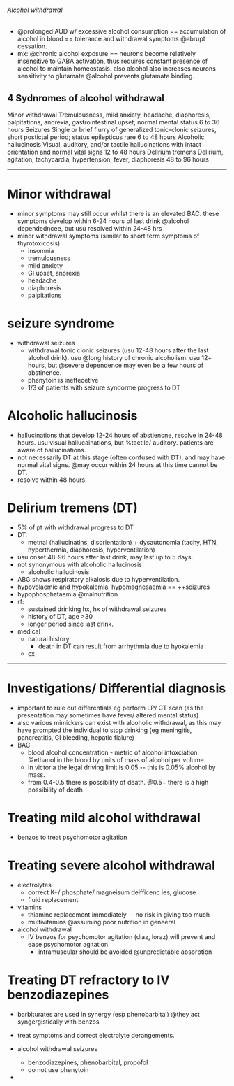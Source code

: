 ###### Alcohol withdrawal
- @prolonged AUD w/ excessive alcohol consumption == accumulation of alcohol in blood == tolerance and withdrawal symptoms @abrupt cessation.
- mx: @chronic alcohol exposure == neurons become relatively insensitive to GABA activation, thus requires constant presence of alcohol to maintain homeostasis. also alcohol also increases neurons sensitivity to glutamate @alcohol prevents glutamate binding.


## 4 Sydnromes of alcohol withdrawal
Minor withdrawal 
    Tremulousness, mild anxiety, headache, diaphoresis, palpitations, anorexia, gastrointestinal upset; normal mental status 
    6 to 36 hours 
Seizures 
    Single or brief flurry of generalized tonic-clonic seizures, short postictal period; status epilepticus rare 
    6 to 48 hours 
Alcoholic hallucinosis 
    Visual, auditory, and/or tactile hallucinations with intact orientation and normal vital signs 
    12 to 48 hours 
Delirium tremens 
    Delirium, agitation, tachycardia, hypertension, fever, diaphoresis 
    48 to 96 hours


--------------------------------------------------------------


# Minor withdrawal
- minor symptoms may still occur whilst there is an elevated BAC. these symptoms develop within 6-24 hours of last drink @alcohol dependedncee, but usu resolved within 24-48 hrs
- minor withdrawal symptoms (similar to short term symptoms of thyrotoxicosis)
    + insomnia
    + tremulousness
    + mild anxiety
    + GI upset, anorexia
    + headache
    + diaphoresis
    + palpitations

# seizure syndrome
- withdrawal seizures
    + withdrawal tonic clonic seizures (usu 12-48 hours after the last alcohol drink). usu @long history of chronic alcoholism. usu 12+ hours, but @severe dependence may even be a few hours of abstinence.
    + phenytoin is ineffecetive 
    + 1/3 of patients with seizure syndorme progress to DT


# Alcoholic hallucinosis 
* hallucinations that develop 12-24 hours of abstiencne, resolve in 24-48 hours. usu visual hallucainations, but %tactile/ auditory. patients are aware of hallucinations. 
* not necessarily DT at this stage (often confused with DT), and may have normal vital signs. @may occur within 24 hours at this time cannot be DT.
* resolve within 48 hours 



#  Delirium tremens (DT)
+ 5% of pt with withdrawal progress to DT
+ DT:
    * metnal (hallucinatins, disorientation) + dysautonomia (tachy, HTN, hyperthermia, diaphoresis, hyperventilation)
+ usu onset 48-96 hours after last drink, may last up to 5 days. 
+ not synonymous with alcoholic hallucinosis
    * alcoholic hallucinosis 
+ ABG shows respiratory alkalosis due to hyperventilation. 
+ hypovolaemic and hypokalemia, hypomagnesaemia == ++seizures
+ hypophosphataemia @malnutrition
+ rf:
    * sustained drinking hx, hx of withdrawal seizures
    * history of DT, age >30
    * longer period since last drink. 
+ medical
    * natural history
        - death in DT can result from arrhythmia due to hyokalemia
    * cx

----------------------------------------------------------------------


# Investigations/ Differential diagnosis
- important to rule out differentials eg perform LP/ CT scan (as the presentation may sometimes have fever/ altered mental status)
- also various mimickers can exist with alcoholic withdrawal, as this may have prompted the individual to stop drinking (eg meningitis, pancreatitis, GI bleeding, hepatic fialure)
- BAC
    + blood alcohol concentration - metric of alcohol intoxciation. %ethanol in the blood by units of mass of alcohol per volume. 
    + in victoria the legal driving limit is 0.05 -- this is 0.05% alcohol by mass. 
    + from 0.4-0.5 there is possibility of death. @0.5+ there is a high possibility of death


# Treating mild alcohol withdrawal
- benzos to treat psychomotor agitation



# Treating severe alcohol withdrawal
- electrolytes
    + correct K+/ phosphate/ magneisum deifficenc ies, glucose
    + fluid replacement
- vitamins
    + thiamine replacement immediately -- no risk in giving too much
    + multivitamins @assuming poor nutrition in geneeral
- alcohol withdrawal
    + IV benzos for psychomotor agitation (diaz, loraz) will prevent and ease psychomotor agitation
        * intramuscular should be avoided @unpredictable absorption


# Treating DT refractory to IV benzodiazepines
- barbiturates are used in synergy (esp phenobarbital) @they act syngergistically with benzos



- treat symptoms and correct electrolyte derangements. 
- alcohol withdrawal seizures
    + benzodiazepines, phenobarbital, propofol
    + do not use phenytoin
- 
